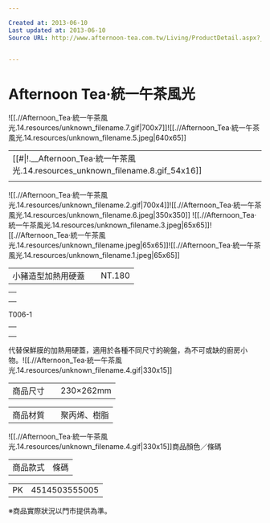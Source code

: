 ```yaml
---

Created at: 2013-06-10
Last updated at: 2013-06-10
Source URL: http://www.afternoon-tea.com.tw/Living/ProductDetail.aspx?__1stCategory=098135A0ACC19&__2ndCategory=098135A4111C8&__argSeq=4514503555005


---
```


# Afternoon Tea‧統一午茶風光


![[.//Afternoon_Tea‧統一午茶風光.14.resources/unknown_filename.7.gif\|700x7]]![[.//Afternoon_Tea‧統一午茶風光.14.resources/unknown_filename.5.jpeg\|640x65]]

|     |
| --- |
| [[#\|!.__Afternoon_Tea‧統一午茶風光.14.resources_unknown_filename.8.gif_54x16]] |
|     |

![[.//Afternoon_Tea‧統一午茶風光.14.resources/unknown_filename.2.gif\|700x4]]![[.//Afternoon_Tea‧統一午茶風光.14.resources/unknown_filename.6.jpeg\|350x350]] ![[.//Afternoon_Tea‧統一午茶風光.14.resources/unknown_filename.3.jpeg\|65x65]]![[.//Afternoon_Tea‧統一午茶風光.14.resources/unknown_filename.jpeg\|65x65]]![[.//Afternoon_Tea‧統一午茶風光.14.resources/unknown_filename.1.jpeg\|65x65]]

|     |     |     |
| --- | --- | --- |
| 小豬造型加熱用硬蓋 |     | NT.180 |

|     |
| --- |
|     |
|     |
|     |

T006-1

|     |
| --- |
|     |
|     |
|     |

代替保鮮膜的加熱用硬蓋，適用於各種不同尺寸的碗盤，為不可或缺的廚房小物。![[.//Afternoon_Tea‧統一午茶風光.14.resources/unknown_filename.4.gif\|330x15]]

|     |     |     |
| --- | --- | --- |
| 商品尺寸 |     | 230×262mm |

|     |     |     |
| --- | --- | --- |
| 商品材質 |     | 聚丙烯、樹脂 |

![[.//Afternoon_Tea‧統一午茶風光.14.resources/unknown_filename.4.gif\|330x15]]商品顏色／條碼

|     |     |
| --- | --- |
| 商品款式 | 條碼  |

|     |     |
| --- | --- |
| PK  | 4514503555005 |

※商品實際狀況以門市提供為準。

